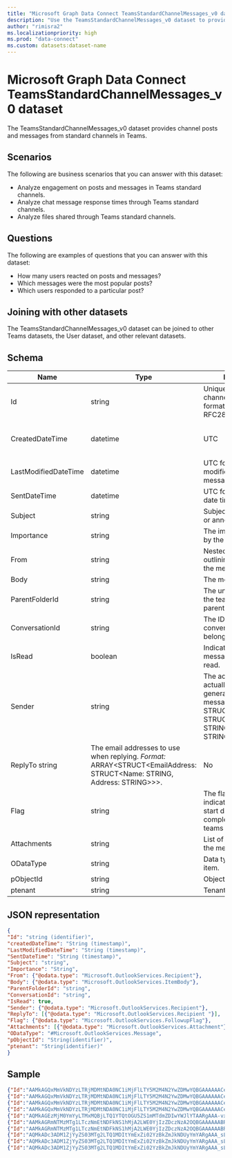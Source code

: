 ```yaml
---
title: "Microsoft Graph Data Connect TeamsStandardChannelMessages_v0 dataset"
description: "Use the TeamsStandardChannelMessages_v0 dataset to provide channel posts and messages from standard channels in Teams."
author: "rimisra2"
ms.localizationpriority: high
ms.prod: "data-connect"
ms.custom: datasets:dataset-name
---
```


# Microsoft Graph Data Connect TeamsStandardChannelMessages_v0 dataset

The TeamsStandardChannelMessages_v0 dataset provides channel posts and messages from standard channels in Teams.

## Scenarios

The following are business scenarios that you can answer with this dataset:

- Analyze engagement on posts and messages in Teams standard channels.
- Analyze chat message response times through Teams standard channels.
- Analyze files shared through Teams standard channels.

## Questions

The following are examples of questions that you can answer with this dataset:

- How many users reacted on posts and messages?
- Which messages were the most popular posts?
- Which users responded to a particular post?

## Joining with other datasets

The TeamsStandardChannelMessages_v0 dataset can be joined to other Teams datasets, the User dataset, and other relevant datasets.

## Schema

| Name  | Type  |  Description  |  FilterOptions  |  IsDateFilter  | 
| ----------- | ----------- | ----------- | ----------- | ----------- |
| Id |	string | Unique ID for the Teams channel message, formatted according to RFC2822. |	No |	None |
| CreatedDateTime |	datetime	| UTC | Formatted created date time of message. |	Yes |	Date |
| LastModifiedDateTime | datetime |	UTC formatted last modified date time of message. |	Yes | Date |
| SentDateTime |	datetime |	UTC formatted sent date time of message. | Yes | Date |
| Subject | string |	Subject of the message or announcement.	| No	| None |
| Importance |	string |	The importance defined by the sender. |	No |	None |
| From	| string |	Nested property outlining the sender of the message. |	No |	None |
| Body |	string |	The message text body. |	No |	None |
| ParentFolderId |	string |	The unique identifier for the teams message parent folder. |	No |	None |
| ConversationId |	string |	The ID of the conversation the email belongs to. |	No |	None |
| IsRead |	boolean |	Indicates whether the message has been read. |	No	| None |
| Sender	| string |	The account that is actually used to generate the teams message. *Format:* STRUCT<EmailAddress: STRUCT<Name: STRING, Address: STRING>>. |	No |	None |
| ReplyTo	string |	The email addresses to use when replying. *Format:* ARRAY<STRUCT<EmailAddress: STRUCT<Name: STRING, Address: STRING>>>.  |	No |	None |
| Flag | string | The flag value that indicates the status, start date, due date, or completion date for the teams message. |	No | None |
| Attachments |	string |	List of attachments on the message. |	No |	None |
| ODataType |	string |	Data type of the current item. |	No |	None |
| pObjectId |	string |	Object id. |	No |	None |
| ptenant |	string |	Tenant id, |	No	 | None |

## JSON representation

```json
{
"Id": "string (identifier)",
"createdDateTime": "String (timestamp)",
"LastModifiedDateTime": "String (timestamp)",
"SentDateTime": "String (timestamp)",
"Subject": "string",
"Importance": "String",
"From": {"@odata.type": "Microsoft.OutlookServices.Recipient"},
"Body": {"@odata.type": "Microsoft.OutlookServices.ItemBody"},
"ParentFolderId": "string",
"ConversationId": "string",
"IsRead": true,
"Sender": {"@odata.type": "Microsoft.OutlookServices.Recipient"},
"ReplyTo": [{"@odata.type": "Microsoft.OutlookServices.Recipient "}],
"Flag": {"@odata.type": "Microsoft.OutlookServices.FollowupFlag"},
"Attachments": [{"@odata.type": "Microsoft.OutlookServices.Attachment"}],
"ODataType": "#Microsoft.OutlookServices.Message",
"pObjectId": "String(identifier)",
"ptenant": "String(identifier)"
}
```

## Sample 


```json
{"Id":"AAMkAGQxMmVkNDYzLTRjMDMtNDA0NC1iMjFlLTY5M2M4N2YwZDMwYQBGAAAAAACejmzcrQ87T49gTcqNR-sbBwC6DHd_ZfCmSaMZ4xI8LKurAAAAAAEnAAC6DHd_ZfCmSaMZ4xI8LKurAACyuGM0AAA=","CreatedDateTime":"2021-12-08T23:10:09Z","LastModifiedDateTime":"2021-12-08T23:10:12Z","SentDateTime":"2021-12-08T23:10:08Z","Subject":”Hello World”,"Importance":"Normal","ParentFolderId":"AAMkAGQxMmVkNDYzLTRjMDMtNDA0NC1iMjFlLTY5M2M4N2YwZDMwYQAuAAAAAACejmzcrQ87T49gTcqNR-sbAQC6DHd_ZfCmSaMZ4xI8LKurAAAAAAEnAAA=","ConversationId":"AAQkAGQxMmVkNDYzLTRjMDMtNDA0NC1iMjFlLTY5M2M4N2YwZDMwYQAQALylBcNpxHMOUKdBWwkBc7w=","IsRead":false,"Body":{"ContentType":"Microsoft.OutlookServices.BodyType'HTML'","Content":"<html><head>\r\n<meta http-equiv=\"Content-Type\" content=\"text/html; charset=utf-8\"></head><body>Testing conversation in channel 1 </body></html>"},"Sender":{"EmailAddress":{"Name":"FirstName LastName","Address":"contosouser21@contosotest21.onmicrosoft.com"}},"From":{"EmailAddress":{"Name":"FirstName LastName","Address":"contosouser21@contosotest21.onmicrosoft.com"}},"ReplyTo":”[{ "EmailAddress": { "Name": "John Doe", "Address": "johnd@contoso.com" } }]“,"Flag":{"FlagStatus":"Microsoft.OutlookServices.FollowupFlagStatus'NotFlagged'"},"Attachments":” [{"Id": "AAMkADFiNTAUhhYuYi0=","Name": "How to retrieve item attachment using Outlook REST API","ContentType": "application/octet-stream","Size": 71094,"IsInline": false,"LastModifiedDateTime": "2015-09-24T05:57:59Z","SourceUrl": "https://microsoft-my.sharepoint-df.com/personal/user_testtenant_com/Documents/MicrosoftTeamsChatFiles/sample.txt","ProviderType": "OneDriveBusiness","ThumbnailUrl": null,"PreviewUrl": null,"Permission": "Other","IsFolder": false}] ”,"ODataType":"#Microsoft.OutlookServices.Message","pObjectId":"943ecd15-a954-40a7-9d00-3224d21dc470","ptenant":"8e56195d-f07c-44f0-8108-40e4352e3e74"}
{"Id":"AAMkAGQxMmVkNDYzLTRjMDMtNDA0NC1iMjFlLTY5M2M4N2YwZDMwYQBGAAAAAACejmzcrQ87T49gTcqNR-sbBwC6DHd_ZfCmSaMZ4xI8LKurAAAAAAEnAAC6DHd_ZfCmSaMZ4xI8LKurAACyuGM1AAA=","CreatedDateTime":"2021-12-08T23:10:15Z","LastModifiedDateTime":"2021-12-08T23:10:18Z","SentDateTime":"2021-12-08T23:10:13Z","Subject":null,"Importance":"Normal","ParentFolderId":"AAMkAGQxMmVkNDYzLTRjMDMtNDA0NC1iMjFlLTY5M2M4N2YwZDMwYQAuAAAAAACejmzcrQ87T49gTcqNR-sbAQC6DHd_ZfCmSaMZ4xI8LKurAAAAAAEnAAA=","ConversationId":"AAQkAGQxMmVkNDYzLTRjMDMtNDA0NC1iMjFlLTY5M2M4N2YwZDMwYQAQACMj_QPqgbEjpguMacnIAek=","IsRead":false,"Body":{"ContentType":"Microsoft.OutlookServices.BodyType'HTML'","Content":"<html><head>\r\n<meta http-equiv=\"Content-Type\" content=\"text/html; charset=utf-8\"></head><body>hello world! </body></html>"},"Sender":{"EmailAddress":{"Name":"FirstName LastName","Address":"contosouser21@contosotest21.onmicrosoft.com"}},"From":{"EmailAddress":{"Name":"FirstName LastName","Address":"contosouser21@contosotest21.onmicrosoft.com"}},"ReplyTo":[],"Flag":{"FlagStatus":"Microsoft.OutlookServices.FollowupFlagStatus'NotFlagged'"},"Attachments":[],"ODataType":"#Microsoft.OutlookServices.Message","pObjectId":"943ecd15-a954-40a7-9d00-3224d21dc470","ptenant":"8e56195d-f07c-44f0-8108-40e4352e3e74"}
{"Id":"AAMkAGQxMmVkNDYzLTRjMDMtNDA0NC1iMjFlLTY5M2M4N2YwZDMwYQBGAAAAAACejmzcrQ87T49gTcqNR-sbBwC6DHd_ZfCmSaMZ4xI8LKurAAAAAAEnAAC6DHd_ZfCmSaMZ4xI8LKurAACyuGM2AAA=","CreatedDateTime":"2021-12-08T23:10:24Z","LastModifiedDateTime":"2021-12-08T23:10:26Z","SentDateTime":"2021-12-08T23:10:23Z","Subject":null,"Importance":"Normal","ParentFolderId":"AAMkAGQxMmVkNDYzLTRjMDMtNDA0NC1iMjFlLTY5M2M4N2YwZDMwYQAuAAAAAACejmzcrQ87T49gTcqNR-sbAQC6DHd_ZfCmSaMZ4xI8LKurAAAAAAEnAAA=","ConversationId":"AAQkAGQxMmVkNDYzLTRjMDMtNDA0NC1iMjFlLTY5M2M4N2YwZDMwYQAQALylBcNpxHMOUKdBWwkBc7w=","IsRead":false,"Body":{"ContentType":"Microsoft.OutlookServices.BodyType'HTML'","Content":"<html><head>\r\n<meta http-equiv=\"Content-Type\" content=\"text/html; charset=utf-8\"></head><body>reply! </body></html>"},"Sender":{"EmailAddress":{"Name":"FirstName LastName","Address":"contosouser21@contosotest21.onmicrosoft.com"}},"From":{"EmailAddress":{"Name":"FirstName LastName","Address":"contosouser21@contosotest21.onmicrosoft.com"}},"ReplyTo":[],"Flag":{"FlagStatus":"Microsoft.OutlookServices.FollowupFlagStatus'NotFlagged'"},"Attachments":[],"ODataType":"#Microsoft.OutlookServices.Message","pObjectId":"943ecd15-a954-40a7-9d00-3224d21dc470","ptenant":"8e56195d-f07c-44f0-8108-40e4352e3e74"}
{"Id":"AAMkAGQxMmVkNDYzLTRjMDMtNDA0NC1iMjFlLTY5M2M4N2YwZDMwYQBGAAAAAACejmzcrQ87T49gTcqNR-sbBwC6DHd_ZfCmSaMZ4xI8LKurAAAAAAEnAAC6DHd_ZfCmSaMZ4xI8LKurAADKat9hAAA=","CreatedDateTime":"2022-01-13T22:42:17Z","LastModifiedDateTime":"2022-01-13T22:42:19Z","SentDateTime":"2022-01-13T22:42:16Z","Subject":null,"Importance":"Normal","ParentFolderId":"AAMkAGQxMmVkNDYzLTRjMDMtNDA0NC1iMjFlLTY5M2M4N2YwZDMwYQAuAAAAAACejmzcrQ87T49gTcqNR-sbAQC6DHd_ZfCmSaMZ4xI8LKurAAAAAAEnAAA=","ConversationId":"AAQkAGQxMmVkNDYzLTRjMDMtNDA0NC1iMjFlLTY5M2M4N2YwZDMwYQAQAGQ31J4B01UWurfrE6DK9XQ=","IsRead":false,"Body":{"ContentType":"Microsoft.OutlookServices.BodyType'HTML'","Content":"<html><head>\r\n<meta http-equiv=\"Content-Type\" content=\"text/html; charset=utf-8\"></head><body>Channel 4 public start the message now! </body></html>"},"Sender":{"EmailAddress":{"Name":"FirstName LastName","Address":"contosouser21@contosotest21.onmicrosoft.com"}},"From":{"EmailAddress":{"Name":"FirstName LastName","Address":"contosouser21@contosotest21.onmicrosoft.com"}},"ReplyTo":[],"Flag":{"FlagStatus":"Microsoft.OutlookServices.FollowupFlagStatus'NotFlagged'"},"Attachments":[],"ODataType":"#Microsoft.OutlookServices.Message","pObjectId":"943ecd15-a954-40a7-9d00-3224d21dc470","ptenant":"8e56195d-f07c-44f0-8108-40e4352e3e74"}
{"Id":"AQMkAGEzMjM0YmYyLTMxMQBjLTQ1YTQtOGU5ZS1mMTdmZDIwYWJlYTAARgAAA-vx_xQGnB5KgPCxGVeJKmQHAJ5OBo751eFEnUe1L9aVEAAAAwEhAAAAnk4GjvnV4USdR7Uv1pUQAAADKoMAAAA=","CreatedDateTime":"2022-01-13T22:48:24Z","LastModifiedDateTime":"2022-01-13T22:48:26Z","SentDateTime":"2022-01-13T22:48:23Z","Subject":null,"Importance":"Normal","ParentFolderId":"AQMkAGEzMjM0YmYyLTMxMQBjLTQ1YTQtOGU5ZS1mMTdmZDIwYWJlYTAALgAAA-vx_xQGnB5KgPCxGVeJKmQBAJ5OBo751eFEnUe1L9aVEAAAAwEhAAAA","ConversationId":"AAQkAGEzMjM0YmYyLTMxMWMtNDVhNC04ZTllLWYxN2ZkMjBhYmVhMAAQAEvWkXZjV9fThAZnRV2_Wd4=","IsRead":false,"Body":{"ContentType":"Microsoft.OutlookServices.BodyType'HTML'","Content":"<html><head>\r\n<meta http-equiv=\"Content-Type\" content=\"text/html; charset=utf-8\"></head><body>general conversation of a channel in a private team </body></html>"},"Sender":{"EmailAddress":{"Name":"FirstName LastName","Address":"contosouser21@contosotest21.onmicrosoft.com"}},"From":{"EmailAddress":{"Name":"FirstName LastName","Address":"contosouser21@contosotest21.onmicrosoft.com"}},"ReplyTo":[],"Flag":{"FlagStatus":"Microsoft.OutlookServices.FollowupFlagStatus'NotFlagged'"},"Attachments":[],"ODataType":"#Microsoft.OutlookServices.Message","pObjectId":"28e5fb39-67da-4bcb-9bea-5c69d3a94ddd","ptenant":"8e56195d-f07c-44f0-8108-40e4352e3e74"}
{"Id":"AAMkAGRmNTMzMTg1LTczNmEtNDFkNS1hMjA2LWE0YjIzZDczNzA2OQBGAAAAAABRqNiCpEkjRq8n6de59U3_BwC1fHqitty9SYfBHWf3kCcIAAAAAAFfAAC1fHqitty9SYfBHWf3kCcIAAH0sXUeAAA=","CreatedDateTime":"2022-01-13T22:41:51Z","LastModifiedDateTime":"2022-01-13T22:41:54Z","SentDateTime":"2022-01-13T22:41:51Z","Subject":null,"Importance":"Normal","ParentFolderId":"AQMkAGRmNTMzADE4NS03MzZhLTQxZDUtYTIwNi1hNGIyM2Q3MzcwNjkALgAAA1Go2IKkSSNGryfp17n1Tf4BALV8eqK23L1Jh8EdZ-eQJwgAAAIBXwAAAA==","ConversationId":"AAQkAGRmNTMzMTg1LTczNmEtNDFkNS1hMjA2LWE0YjIzZDczNzA2OQAQAMQV_0nK1TkOltKz3DiiOFs=","IsRead":false,"Body":{"ContentType":"Microsoft.OutlookServices.BodyType'HTML'","Content":"<html><head>\r\n<meta http-equiv=\"Content-Type\" content=\"text/html; charset=utf-8\"></head><body>testing a messageee!! </body></html>"},"Sender":{"EmailAddress":{"Name":"FirstName LastName","Address":"contosouser21@contosotest21.onmicrosoft.com"}},"From":{"EmailAddress":{"Name":"FirstName LastName","Address":"contosouser21@contosotest21.onmicrosoft.com"}},"ReplyTo":[],"Flag":{"FlagStatus":"Microsoft.OutlookServices.FollowupFlagStatus'NotFlagged'"},"Attachments":[],"ODataType":"#Microsoft.OutlookServices.Message","pObjectId":"e30567fc-fcbf-47fe-b73e-c15489ca65b7","ptenant":"8e56195d-f07c-44f0-8108-40e4352e3e74"}
{"Id":"AAMkAGRmNTMzMTg1LTczNmEtNDFkNS1hMjA2LWE0YjIzZDczNzA2OQBGAAAAAABRqNiCpEkjRq8n6de59U3_BwC1fHqitty9SYfBHWf3kCcIAAAAAAFfAAC1fHqitty9SYfBHWf3kCcIAAH0sXUfAAA=","CreatedDateTime":"2022-01-13T22:42:00Z","LastModifiedDateTime":"2022-01-13T22:42:02Z","SentDateTime":"2022-01-13T22:42:00Z","Subject":null,"Importance":"Normal","ParentFolderId":"AQMkAGRmNTMzADE4NS03MzZhLTQxZDUtYTIwNi1hNGIyM2Q3MzcwNjkALgAAA1Go2IKkSSNGryfp17n1Tf4BALV8eqK23L1Jh8EdZ-eQJwgAAAIBXwAAAA==","ConversationId":"AAQkAGRmNTMzMTg1LTczNmEtNDFkNS1hMjA2LWE0YjIzZDczNzA2OQAQAFykNe2o_RAe18ZpabhhW2w=","IsRead":false,"Body":{"ContentType":"Microsoft.OutlookServices.BodyType'HTML'","Content":"<html><head>\r\n<meta http-equiv=\"Content-Type\" content=\"text/html; charset=utf-8\"></head><body>And I'm also testing another one right now. Great </body></html>"},"Sender":{"EmailAddress":{"Name":"FirstName LastName","Address":"contosouser21@contosotest21.onmicrosoft.com"}},"From":{"EmailAddress":{"Name":"FirstName LastName","Address":"contosouser21@contosotest21.onmicrosoft.com"}},"ReplyTo":[],"Flag":{"FlagStatus":"Microsoft.OutlookServices.FollowupFlagStatus'NotFlagged'"},"Attachments":[],"ODataType":"#Microsoft.OutlookServices.Message","pObjectId":"e30567fc-fcbf-47fe-b73e-c15489ca65b7","ptenant":"8e56195d-f07c-44f0-8108-40e4352e3e74"}
{"Id":"AQMkADc3ADM1ZjYyZS03MTg2LTQ1MDItYmExZi02YzBkZmJkNDUyYmYARgAAA_sLIuoAbc9HvjdubatiY34HAIexfbpqcURIqQvicxUfVoUAAAIBIQAAAIexfbpqcURIqQvicxUfVoUAAAI8DQAAAA==","CreatedDateTime":"2023-05-04T12:20:38Z","LastModifiedDateTime":"2023-05-17T09:02:07Z","SentDateTime":"2023-05-04T12:20:37Z","Subject":null,"Importance":"Normal","ParentFolderId":"AQMkADc3ADM1ZjYyZS03MTg2LTQ1MDItYmExZi02YzBkZmJkNDUyYmYALgAAA_sLIuoAbc9HvjdubatiY34BAIexfbpqcURIqQvicxUfVoUAAAIBIQAAAA==","ConversationId":"AAQkADc3MzVmNjJlLTcxODYtNDUwMi1iYTFmLTZjMGRmYmQ0NTJiZgAQAGPwV03gQocdPC-r82vkb6c=","IsRead":false,"Body":{"ContentType":"Microsoft.OutlookServices.BodyType'HTML'","Content":"<html><head>\r\n<meta http-equiv=\"Content-Type\" content=\"text/html; charset=utf-8\"></head><body>Hello. This is a test message </body></html>"},"Sender":{"EmailAddress":{"Name":"FirstName LastName","Address":"eucliduser21@euclidtest21.onmicrosoft.com"}},"From":{"EmailAddress":{"Name":"FirstName LastName","Address":"eucliduser21@euclidtest21.onmicrosoft.com"}},"ReplyTo":[],"Flag":{"FlagStatus":"Microsoft.OutlookServices.FollowupFlagStatus'NotFlagged'"},"Attachments":[],"ODataType":"#Microsoft.OutlookServices.Message","pObjectId":"afe7d584-21bf-4ba0-8c7f-b775777e8b05","ptenant":"8e56195d-f07c-44f0-8108-40e4352e3e74"}
{"Id":"AQMkADc3ADM1ZjYyZS03MTg2LTQ1MDItYmExZi02YzBkZmJkNDUyYmYARgAAA_sLIuoAbc9HvjdubatiY34HAIexfbpqcURIqQvicxUfVoUAAAIBIQAAAIexfbpqcURIqQvicxUfVoUAAAI8DgAAAA==","CreatedDateTime":"2023-05-04T12:20:47Z","LastModifiedDateTime":"2023-05-17T09:02:07Z","SentDateTime":"2023-05-04T12:20:46Z","Subject":null,"Importance":"Normal","ParentFolderId":"AQMkADc3ADM1ZjYyZS03MTg2LTQ1MDItYmExZi02YzBkZmJkNDUyYmYALgAAA_sLIuoAbc9HvjdubatiY34BAIexfbpqcURIqQvicxUfVoUAAAIBIQAAAA==","ConversationId":"AAQkADc3MzVmNjJlLTcxODYtNDUwMi1iYTFmLTZjMGRmYmQ0NTJiZgAQAGPwV03gQocdPC-r82vkb6c=","IsRead":false,"Body":{"ContentType":"Microsoft.OutlookServices.BodyType'HTML'","Content":"<html><head>\r\n<meta http-equiv=\"Content-Type\" content=\"text/html; charset=utf-8\"></head><body>This is a test reply </body></html>"},"Sender":{"EmailAddress":{"Name":"FirstName LastName","Address":"eucliduser21@euclidtest21.onmicrosoft.com"}},"From":{"EmailAddress":{"Name":"FirstName LastName","Address":"eucliduser21@euclidtest21.onmicrosoft.com"}},”Mentions”:”[{"id": 1024, "mentionText": "test mention", "mentioned": {"@odata.type": "user"}] ”,"ReplyTo":[],"Flag":{"FlagStatus":"Microsoft.OutlookServices.FollowupFlagStatus'NotFlagged'"},"Attachments":[],"ODataType":"#Microsoft.OutlookServices.Message","pObjectId":"afe7d584-21bf-4ba0-8c7f-b775777e8b05","ptenant":"8e56195d-f07c-44f0-8108-40e4352e3e74"}
{"Id":"AQMkADc3ADM1ZjYyZS03MTg2LTQ1MDItYmExZi02YzBkZmJkNDUyYmYARgAAA_sLIuoAbc9HvjdubatiY34HAIexfbpqcURIqQvicxUfVoUAAAIBIQAAAIexfbpqcURIqQvicxUfVoUAAAI8EAAAAA==","CreatedDateTime":"2023-05-04T12:26:01Z","LastModifiedDateTime":"2023-05-17T09:02:07Z","SentDateTime":"2023-05-04T12:26:00Z","Subject":null,"Importance":"Normal","ParentFolderId":"AQMkADc3ADM1ZjYyZS03MTg2LTQ1MDItYmExZi02YzBkZmJkNDUyYmYALgAAA_sLIuoAbc9HvjdubatiY34BAIexfbpqcURIqQvicxUfVoUAAAIBIQAAAA==","ConversationId":"AAQkADc3MzVmNjJlLTcxODYtNDUwMi1iYTFmLTZjMGRmYmQ0NTJiZgAQALwK-TnhodLTi17TbqMQoKI=","IsRead":false,"Body":{"ContentType":"Microsoft.OutlookServices.BodyType'HTML'","Content":"<html><head>\r\n<meta http-equiv=\"Content-Type\" content=\"text/html; charset=utf-8\"></head><body><div><div>Hello <span itemscope=\"\" itemtype=\"http://schema.skype.com/Mention\" itemid=\"0\">FirstName</span>, <span itemscope=\"\" itemtype=\"http://schema.skype.com/Mention\" itemid=\"1\">Avery</span>&nbsp;, <span itemscope=\"\" itemtype=\"http://schema.skype.com/Mention\" itemid=\"2\">Test1 Test1</span></div><div>This is a test message tagging everyone.</div></div></body></html>"},"Sender":{"EmailAddress":{"Name":"TestUser IDC","Address":"testuseridc@euclidtest21.onmicrosoft.com"}},"From":{"EmailAddress":{"Name":"TestUser IDC","Address":"testuseridc@euclidtest21.onmicrosoft.com"}},"ReplyTo":[],"Flag":{"FlagStatus":"Microsoft.OutlookServices.FollowupFlagStatus'NotFlagged'"},"Attachments":[],"ODataType":"#Microsoft.OutlookServices.Message","pObjectId":"afe7d584-21bf-4ba0-8c7f-b775777e8b05","ptenant":"8e56195d-f07c-44f0-8108-40e4352e3e74"}
```